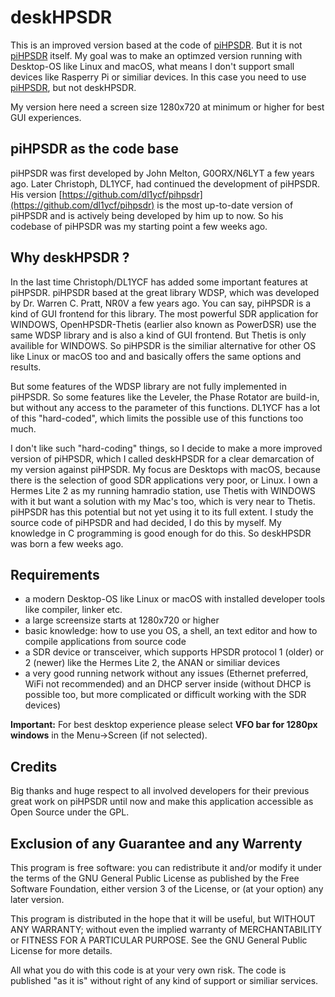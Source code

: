 # deskHPSDR

This is an improved version based at the code of [piHPSDR](https://github.com/dl1ycf/pihpsdr). But it is not [piHPSDR](https://github.com/dl1ycf/pihpsdr) itself. My goal was to make an optimzed version running with Desktop-OS like Linux and macOS, what means I don't support small devices like Rasperry Pi or similiar devices. In this case you need to use [piHPSDR](https://github.com/dl1ycf/pihpsdr), but not deskHPSDR.

My version here need a screen size 1280x720 at minimum or higher for best GUI experiences.

## piHPSDR as the code base

piHPSDR was first developed by John Melton, G0ORX/N6LYT a few years ago. Later Christoph, DL1YCF, had continued the development of piHPSDR. His version [https://github.com/dl1ycf/pihpsdr](https://github.com/dl1ycf/pihpsdr) is the most up-to-date version of piHPSDR and  is actively being developed by him up to now. So his codebase of piHPSDR was my starting point a few weeks ago.

## Why deskHPSDR ?

In the last time Christoph/DL1YCF has added some important features at piHPSDR. piHPSDR based at the great library WDSP, which was developed by Dr. Warren C. Pratt, NR0V a few years ago. You can say, piHPSDR is a kind of GUI frontend for this library. The most powerful SDR application for WINDOWS, OpenHPSDR-Thetis (earlier also known as PowerDSR) use the same WDSP library and is also a kind of GUI frontend. But Thetis is only availible for WINDOWS. So piHPSDR is the similiar alternative for other OS like Linux or macOS too and and basically offers the same options and results.

But some features of the WDSP library are not fully implemented in piHPSDR. So some features like the Leveler, the Phase Rotator are build-in, but without any access to the parameter of this functions. DL1YCF has a lot of this "hard-coded", which limits the possible use of this functions too much.

I don't like such "hard-coding" things, so I decide to make a more improved version of piHPSDR, which I called deskHPSDR for a clear demarcation of my version against piHPSDR. My focus are Desktops with macOS, because there is the selection of good SDR applications very poor, or Linux. I own a Hermes Lite 2 as my running hamradio station, use Thetis with WINDOWS with it but want a solution with my Mac's too, which is very near to Thetis. piHPSDR has this potential but not yet using it to its full extent. I study the source code of piHPSDR and had decided, I do this by myself. My knowledge in C programming is good enough for do this. So deskHPSDR was born a few weeks ago.

## Requirements

* a modern Desktop-OS like Linux or macOS with installed developer tools like compiler, linker etc.
* a large screensize starts at 1280x720 or higher
* basic knowledge: how to use you OS, a shell, an text editor and how to compile applications from source code
* a SDR device or transceiver, which supports HPSDR protocol 1 (older) or 2 (newer) like the Hermes Lite 2, the ANAN or similiar devices
* a very good running network without any issues (Ethernet preferred, WiFi not recommended) and an DHCP server inside (without DHCP is possible too, but more complicated or difficult working with the SDR devices)

**Important:** For best desktop experience please select **VFO bar for 1280px windows** in the Menu->Screen (if not selected).

## Credits

Big thanks and huge respect to all involved developers for their previous great work on piHPSDR until now and make this application accessible as Open Source under the GPL.

## Exclusion of any Guarantee and any Warrenty

This program is free software: you can redistribute it and/or modify it under the terms of the GNU General Public License as published by the Free Software Foundation, either version 3 of the License, or (at your option) any later version.

This program is distributed in the hope that it will be useful, but WITHOUT ANY WARRANTY; without even the implied warranty of MERCHANTABILITY or FITNESS FOR A PARTICULAR PURPOSE.  See the GNU General Public License for more details.

All what you do with this code is at your very own risk. The code is published "as it is" without right of any kind of support or similiar services.
